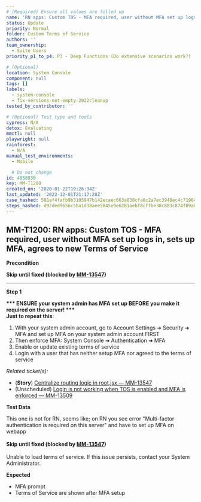 ```yaml
---
# (Required) Ensure all values are filled up
name: 'RN apps: Custom TOS - MFA required, user without MFA set up logs in, sets up MFA, agrees to new Terms of Service'
status: Update
priority: Normal
folder: Custom Terms of Service
authors: ''
team_ownership:
  - Suite Users
priority_p1_to_p4: P3 - Deep Functions (Do extensive scenarios work?)

# (Optional)
location: System Console
component: null
tags: []
labels:
  - system-console
  - fix-versions-not-empty-2022cleanup
tested_by_contributor: ''

# (Optional) Test type and tools
cypress: N/A
detox: Evaluating
mmctl: null
playwright: null
rainforest:
  - N/A
manual_test_environments:
  - Mobile

  # Do not change
id: 4058930
key: MM-T1200
created_on: '2020-01-22T19:26:34Z'
last_updated: '2022-12-01T21:17:28Z'
case_hashed: 581af4fafb9b3105947b142ecaec663a838cfa8c2a7ec3948ec4c71964d50a152a64ce9fa7881f373e5e2b9c09fb1f07
steps_hashed: d92ded9656c5ba1d38aee5845e9e6281aebf8cffbe38c883c874f09a06f241806ec23e1760b60b02c0b472fdd2922309
---
```


<!-- (Auto-generated) Based on frontmatter's "key" and "name" -->

## MM-T1200: RN apps: Custom TOS - MFA required, user without MFA set up logs in, sets up MFA, agrees to new Terms of Service

**Precondition**

**Skip until fixed (blocked by **[**MM-13547**](https://mattermost.atlassian.net/browse/MM-13547)**)**

---

**Step 1**

**\*\*\* ENSURE your system admin has MFA set up BEFORE you make it required on the server! \*\*\***\
**Just to repeat this**:

1. With your system admin account, go to Account Settings ➜ Security ➜ MFA and set up MFA on your system admin account FIRST
2. Then enforce MFA: System Console ➜ Authentication ➜ MFA
3. Enable or update existing terms of service
4. Login with a user that has neither setup MFA nor agreed to the terms of service

_Related ticket(s):_

- (**Story**) [Centralize routing logic in root.jsx — MM-13547](https://mattermost.atlassian.net/browse/MM-13547)
- (Unscheduled) [Login is not working when TOS is enabled and MFA is enforced — MM-13509](https://mattermost.atlassian.net/browse/MM-13509)

**Test Data**

This one is not for RN, seems like; on RN you see error "Multi-factor authentication is required on this server" and have to set up MFA on webapp\
\
**Skip until fixed (blocked by **[**MM-13547**](https://mattermost.atlassian.net/browse/MM-13547)**)**\
\
Unable to load terms of service. If this issue persists, contact your System Administrator.

**Expected**

- MFA prompt
- Terms of Service are shown after MFA setup
